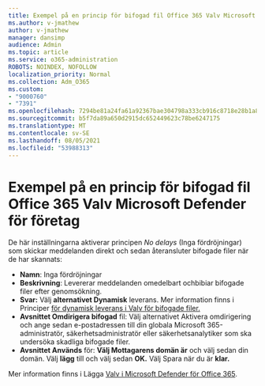 ```yaml
---
title: Exempel på en princip för bifogad fil Office 365 Valv Microsoft Defender för företag
ms.author: v-jmathew
author: v-jmathew
manager: dansimp
audience: Admin
ms.topic: article
ms.service: o365-administration
ROBOTS: NOINDEX, NOFOLLOW
localization_priority: Normal
ms.collection: Adm_O365
ms.custom:
- "9000760"
- "7391"
ms.openlocfilehash: 7294be81a24fa61a92367bae304798a333cb916c8718e28b1a87314c15ef6c8c
ms.sourcegitcommit: b5f7da89a650d2915dc652449623c78be6247175
ms.translationtype: MT
ms.contentlocale: sv-SE
ms.lasthandoff: 08/05/2021
ms.locfileid: "53988313"
---
```

# <a name="example-microsoft-defender-for-office-365-safe-attachment-policy"></a>Exempel på en princip för bifogad fil Office 365 Valv Microsoft Defender för företag

De här inställningarna aktiverar principen *No delays* (Inga fördröjningar) som skickar meddelanden direkt och sedan återansluter bifogade filer när de har skannats:

- **Namn**: Inga fördröjningar
- **Beskrivning**: Levererar meddelanden omedelbart ochbibiar bifogade filer efter genomsökning.
- **Svar:** Välj **alternativet Dynamisk** leverans. Mer information finns i Principer [för dynamisk leverans i Valv för bifogade filer.](https://go.microsoft.com/fwlink/?linkid=2092328)
- **Avsnittet Omdirigera bifogad** fil: Välj alternativet Aktivera omdirigering och ange sedan e-postadressen till din globala Microsoft 365-administratör, säkerhetsadministratör eller säkerhetsanalytiker som ska undersöka skadliga bifogade filer. 
- **Avsnittet Används** för: **Välj Mottagarens domän är** och välj sedan din domän. Välj **lägg** till och välj sedan **OK.** Välj Spara när du är **klar.**

Mer information finns i Lägga [Valv i Microsoft Defender för Office 365](https://go.microsoft.com/fwlink/?linkid=2092213).
